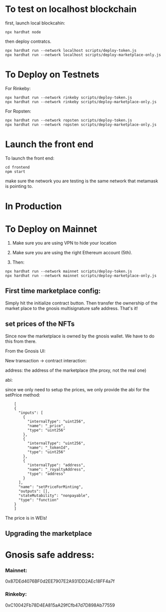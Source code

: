 # To test on localhost blockchain

first, launch local blockcahin:

```
npx hardhat node
```

then deploy contratcs.

``` 
npx hardhat run --network localhost scripts/deploy-token.js
npx hardhat run --network localhost scripts/deploy-marketplace-only.js
```


# To Deploy on Testnets

For Rinkeby:

``` 
npx hardhat run --network rinkeby scripts/deploy-token.js
npx hardhat run --network rinkeby scripts/deploy-marketplace-only.js
```

For Ropsten:

``` 
npx hardhat run --network ropsten scripts/deploy-token.js
npx hardhat run --network ropsten scripts/deploy-marketplace-only.js
```

# Launch the front end

To launch the front end:

```
cd frontend
npm start
```

make sure the network you are testing is the same network that metamask is pointing to.

# In Production

# To Deploy on Mainnet

1. Make sure you are using VPN to hide your location

2. Make sure you are using the right Ethereum account (5th).

3. Then:
``` 
npx hardhat run --network mainnet scripts/deploy-token.js
npx hardhat run --network mainnet scripts/deploy-marketplace-only.js
```

## First time marketplace config:

Simply hit the initialize contract button. Then transfer the ownership of the market place to the gnosis multisignature safe address. That's it!

## set prices of the NFTs

Since now the marketplace is owned by the gnosis wallet. We have to do this from there. 

From the Gnosis UI:

New transaction -> contract interaction:

address: the address of the marketplace (the proxy, not the real one)

abi:

since we only need to setup the prices, we only provide the abi for the setPrice method:
```
    [
    {
      "inputs": [
        {
          "internalType": "uint256",
          "name": "_price",
          "type": "uint256"
        },
        {
          "internalType": "uint256",
          "name": "_tokenId",
          "type": "uint256"
        },
        {
          "internalType": "address",
          "name": "_royaltyAddress",
          "type": "address"
        }
      ],
      "name": "setPriceForMinting",
      "outputs": [],
      "stateMutability": "nonpayable",
      "type": "function"
    }
    ]
```
The price is in WEIs!


## Upgrading the marketplace



# Gnosis safe address:

### Mainnet:

0x87DEd4076BF0d2EE7907E2A931DD2AEc18FF4a7f

### Rinkeby:

0xC10042Fb78D4EA815aA29fCfb47d7D898Ab77559